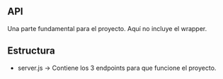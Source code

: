 ## API

Una parte fundamental para el proyecto. Aquí no incluye el wrapper.

## Estructura
- server.js -> Contiene los 3 endpoints para que funcione el proyecto.
